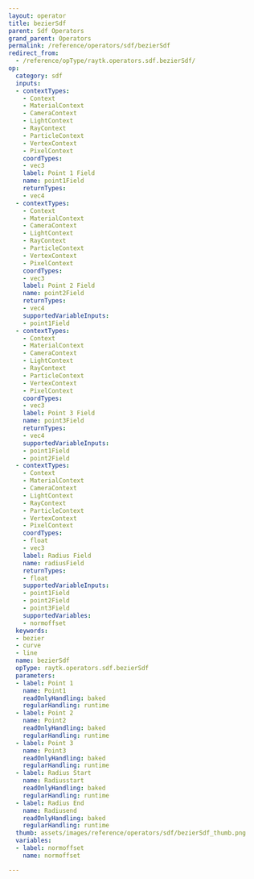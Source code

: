 ```yaml
---
layout: operator
title: bezierSdf
parent: Sdf Operators
grand_parent: Operators
permalink: /reference/operators/sdf/bezierSdf
redirect_from:
  - /reference/opType/raytk.operators.sdf.bezierSdf/
op:
  category: sdf
  inputs:
  - contextTypes:
    - Context
    - MaterialContext
    - CameraContext
    - LightContext
    - RayContext
    - ParticleContext
    - VertexContext
    - PixelContext
    coordTypes:
    - vec3
    label: Point 1 Field
    name: point1Field
    returnTypes:
    - vec4
  - contextTypes:
    - Context
    - MaterialContext
    - CameraContext
    - LightContext
    - RayContext
    - ParticleContext
    - VertexContext
    - PixelContext
    coordTypes:
    - vec3
    label: Point 2 Field
    name: point2Field
    returnTypes:
    - vec4
    supportedVariableInputs:
    - point1Field
  - contextTypes:
    - Context
    - MaterialContext
    - CameraContext
    - LightContext
    - RayContext
    - ParticleContext
    - VertexContext
    - PixelContext
    coordTypes:
    - vec3
    label: Point 3 Field
    name: point3Field
    returnTypes:
    - vec4
    supportedVariableInputs:
    - point1Field
    - point2Field
  - contextTypes:
    - Context
    - MaterialContext
    - CameraContext
    - LightContext
    - RayContext
    - ParticleContext
    - VertexContext
    - PixelContext
    coordTypes:
    - float
    - vec3
    label: Radius Field
    name: radiusField
    returnTypes:
    - float
    supportedVariableInputs:
    - point1Field
    - point2Field
    - point3Field
    supportedVariables:
    - normoffset
  keywords:
  - bezier
  - curve
  - line
  name: bezierSdf
  opType: raytk.operators.sdf.bezierSdf
  parameters:
  - label: Point 1
    name: Point1
    readOnlyHandling: baked
    regularHandling: runtime
  - label: Point 2
    name: Point2
    readOnlyHandling: baked
    regularHandling: runtime
  - label: Point 3
    name: Point3
    readOnlyHandling: baked
    regularHandling: runtime
  - label: Radius Start
    name: Radiusstart
    readOnlyHandling: baked
    regularHandling: runtime
  - label: Radius End
    name: Radiusend
    readOnlyHandling: baked
    regularHandling: runtime
  thumb: assets/images/reference/operators/sdf/bezierSdf_thumb.png
  variables:
  - label: normoffset
    name: normoffset

---
```

